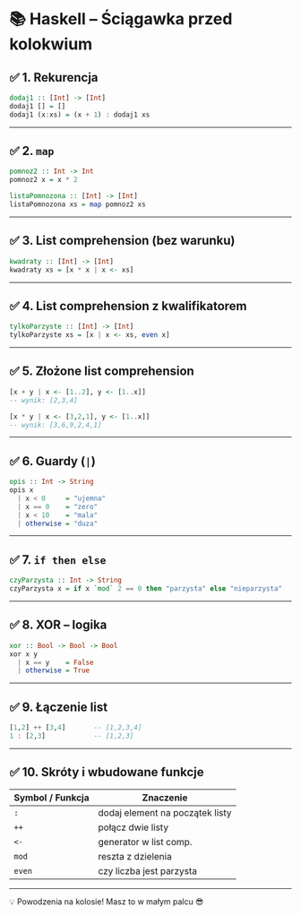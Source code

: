 # 📚 Haskell – Ściągawka przed kolokwium

## ✅ 1. Rekurencja

```haskell
dodaj1 :: [Int] -> [Int]
dodaj1 [] = []
dodaj1 (x:xs) = (x + 1) : dodaj1 xs
```

---

## ✅ 2. `map`

```haskell
pomnoz2 :: Int -> Int
pomnoz2 x = x * 2

listaPomnozona :: [Int] -> [Int]
listaPomnozona xs = map pomnoz2 xs
```

---

## ✅ 3. List comprehension (bez warunku)

```haskell
kwadraty :: [Int] -> [Int]
kwadraty xs = [x * x | x <- xs]
```

---

## ✅ 4. List comprehension z kwalifikatorem

```haskell
tylkoParzyste :: [Int] -> [Int]
tylkoParzyste xs = [x | x <- xs, even x]
```

---

## ✅ 5. Złożone list comprehension

```haskell
[x + y | x <- [1..2], y <- [1..x]]
-- wynik: [2,3,4]

[x * y | x <- [3,2,1], y <- [1..x]]
-- wynik: [3,6,9,2,4,1]
```

---

## ✅ 6. Guardy (`|`)

```haskell
opis :: Int -> String
opis x
  | x < 0     = "ujemna"
  | x == 0    = "zero"
  | x < 10    = "mala"
  | otherwise = "duza"
```

---

## ✅ 7. `if then else`

```haskell
czyParzysta :: Int -> String
czyParzysta x = if x `mod` 2 == 0 then "parzysta" else "nieparzysta"
```

---

## ✅ 8. XOR – logika

```haskell
xor :: Bool -> Bool -> Bool
xor x y
  | x == y    = False
  | otherwise = True
```

---

## ✅ 9. Łączenie list

```haskell
[1,2] ++ [3,4]       -- [1,2,3,4]
1 : [2,3]            -- [1,2,3]
```

---

## ✅ 10. Skróty i wbudowane funkcje

| Symbol / Funkcja | Znaczenie                 |
|------------------|---------------------------|
| `:`              | dodaj element na początek listy |
| `++`             | połącz dwie listy         |
| `<-`             | generator w list comp.    |
| `mod`            | reszta z dzielenia        |
| `even`           | czy liczba jest parzysta  |

---

💡 Powodzenia na kolosie! Masz to w małym palcu 😎